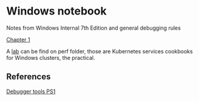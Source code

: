 # Windows notebook

Notes from Windows Internal 7th Edition and general debugging rules

[Chapter 1](./1.md)

A [lab](./perf/init.md) can be find on perf folder, those are Kubernetes services cookbooks 
for Windows clusters, the practical.


## References 

[Debugger tools PS1](https://gist.github.com/knabben/2482cb672aeb3fbfe32d14fe3cbd70a0)

